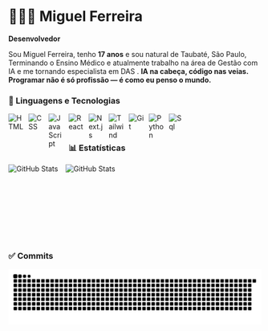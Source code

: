 # 👨🏻‍💻 Miguel Ferreira

**Desenvolvedor**


Sou Miguel Ferreira, tenho **17 anos** e sou natural de Taubaté, São Paulo, Terminando o Ensino Médico e atualmente trabalho na área de Gestão com IA e me tornando especialista em DAS . **IA na cabeça, código nas veias. Programar não é só profissão — é como eu penso o mundo.**


### 🤖 Linguagens e Tecnologias

<img 
    align="left" 
    alt="HTML"
    title="HTML" 
    width="30px" 
    style="padding-right: 10px;" 
    src="https://cdn.jsdelivr.net/gh/devicons/devicon@latest/icons/html5/html5-original.svg" 
/>
<img 
    align="left" 
    alt="CSS" 
    title="CSS"
    width="30px" 
    style="padding-right: 10px;" 
    src="https://cdn.jsdelivr.net/gh/devicons/devicon@latest/icons/css3/css3-original.svg" 
/>
<img 
    align="left" 
    alt="JavaScript" 
    title="JavaScript"
    width="30px" 
    style="padding-right: 10px;" 
    src="https://cdn.jsdelivr.net/gh/devicons/devicon@latest/icons/javascript/javascript-original.svg" 
/>
<img 
    align="left" 
    alt="React"
    title="React" 
    width="30px" 
    style="padding-right: 10px;" 
    src="https://cdn.jsdelivr.net/gh/devicons/devicon@latest/icons/react/react-original.svg" 
/>
<img 
    align="left" 
    alt="Next.js" 
    title="Next.js"
    width="30px" 
    style="padding-right: 10px;" 
    src="https://cdn.jsdelivr.net/gh/devicons/devicon@latest/icons/nextjs/nextjs-original.svg" 
/>
<img 
    align="left" 
    alt="Tailwind" 
    title="Tailwind"
    width="30px" 
    style="padding-right: 10px;" 
    src="https://cdn.jsdelivr.net/gh/devicons/devicon@latest/icons/tailwindcss/tailwindcss-original.svg" 
/>
<img 
    align="left" 
    alt="Git" 
    title="Git"
    width="30px" 
    style="padding-right: 10px;" 
    src="https://cdn.jsdelivr.net/gh/devicons/devicon@latest/icons/git/git-original.svg" 
/>
<img 
    align="left" 
    alt="Python" 
    title="Python"
    width="30px" 
    style="padding-right: 10px;" 
    src="https://cdn.jsdelivr.net/gh/devicons/devicon@latest/icons/python/python-original.svg" 
/>
<img 
    align="left" 
    alt="Sql" 
    title="Sql"
    width="30px" 
    style="padding-right: 10px;" 
    src="https://www.svgrepo.com/show/331760/sql-database-generic.svg" 
/>
<br/>
<br/>

### 📊 Estatísticas

<p>
  <img
    align="left"
    alt="GitHub Stats"
    height="150"
    style="padding-right: 15px;"
    src="https://github-readme-stats.vercel.app/api?username=mfzer4&show_icons=true&theme=dark&include_all_commits=true&locale=pt-br"
  />
  <img
    align="left"
    alt="GitHub Stats"
    height="150"
    style="padding-right: 15px;"
    src="https://github-readme-stats.vercel.app/api/top-langs/?username=mfzer4&theme=dark&layout=compact&custom_title=Tecnologias&langs_count=9"
  />
</p>

<br clear="both"/>

### ✅ Commits

<picture>
  <source media="(prefers-color-scheme: dark)" srcset="https://raw.githubusercontent.com/mfzer4/mfzer4/output/github-contribution-grid-snake-dark.svg">
  <source media="(prefers-color-scheme: light)" srcset="https://raw.githubusercontent.com/mfzer4/mfzer4/output/github-contribution-grid-snake.svg">
  <img alt="github contribution grid snake animation" src="https://raw.githubusercontent.com/mfzer4/mfzer4/output/github-contribution-grid-snake.svg">
</picture>
